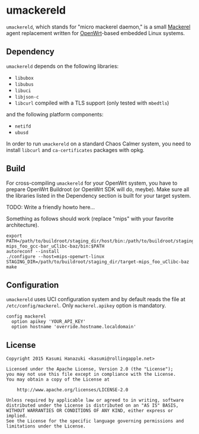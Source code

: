 # umackereld

`umackereld`, which stands for "micro mackerel daemon," is a small [Mackerel](https://mackerel.io) agent replacement written for [OpenWrt](https://openwrt.org/)-based embedded Linux systems.

## Dependency

`umackereld` depends on the following libraries:

- `libubox`
- `libubus`
- `libuci`
- `libjson-c`
- `libcurl` compiled with a TLS support (only tested with `mbedtls`)

and the following platform components:

- `netifd`
- `ubusd`

In order to run `umackereld` on a standard Chaos Calmer system, you need to install `libcurl` and `ca-certificates` packages with opkg.

## Build

For cross-compiling `umackereld` for your OpenWrt system, you have to prepare OpenWrt Buildroot (or OpenWrt SDK will do, meybe).
Make sure all the libraries listed in the Dependency section is built for your target system.

TODO: Write a friendly howto here...

Something as follows should work (replace "mips" with your favorite architecture).

```
export PATH=/path/to/buildroot/staging_dir/host/bin:/path/to/buildroot/staging_dir/toolchain-mips_foo_gcc-bar_uClibc-baz/bin:$PATH
autoreconf --install
./configure --host=mips-openwrt-linux STAGING_DIR=/path/to/buildroot/staging_dir/target-mips_foo_uClibc-baz
make
```

## Configuration

`umackereld` uses UCI configuration system and by default reads the file at `/etc/config/mackerel`.
Only `mackerel.apikey` option is mandatory.

```
config mackerel
  option apikey 'YOUR_API_KEY'
  option hostname 'override.hostname.localdomain'
```

## License

```
Copyright 2015 Kasumi Hanazuki <kasumi@rollingapple.net>

Licensed under the Apache License, Version 2.0 (the "License");
you may not use this file except in compliance with the License.
You may obtain a copy of the License at

    http://www.apache.org/licenses/LICENSE-2.0

Unless required by applicable law or agreed to in writing, software
distributed under the License is distributed on an "AS IS" BASIS,
WITHOUT WARRANTIES OR CONDITIONS OF ANY KIND, either express or implied.
See the License for the specific language governing permissions and
limitations under the License.
```
